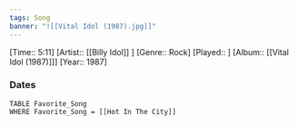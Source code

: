 ```yaml
---
tags: Song  
banner: "![[Vital Idol (1987).jpg]]"
---
```

[Time:: 5:11]
[Artist:: [[Billy Idol]] ]
[Genre:: Rock]
[Played:: ]
[Album:: [[Vital Idol (1987)]]]
[Year:: 1987]
### Dates
````dataview
TABLE Favorite_Song
WHERE Favorite_Song = [[Hot In The City]]
````